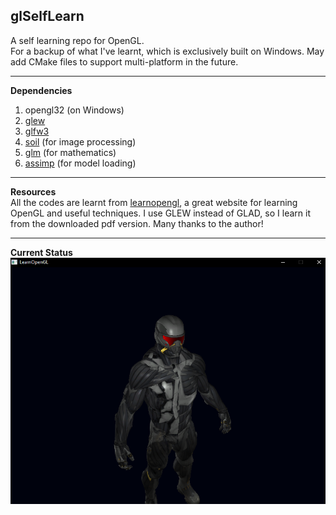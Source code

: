 ## glSelfLearn  

A self learning repo for OpenGL.  
For a backup of what I've learnt, which is exclusively built on Windows. May add CMake files to support multi-platform in the future.  

------

**Dependencies**  
1. opengl32 (on Windows)  
2. [glew](http://glew.sourceforge.net/)  
3. [glfw3](https://www.glfw.org/)  
4. [soil](http://www.lonesock.net/soil.html) (for image processing)  
5. [glm](https://glm.g-truc.net/index.html) (for mathematics)  
6. [assimp](http://www.assimp.org/) (for model loading)  

------

**Resources**  
All the codes are learnt from [learnopengl](https://learnopengl.com/), a great website for learning OpenGL and useful techniques. I use GLEW instead of GLAD, so I learn it from the downloaded pdf version. Many thanks to the author!  

------

**Current Status**  
![current.png](./current.png)